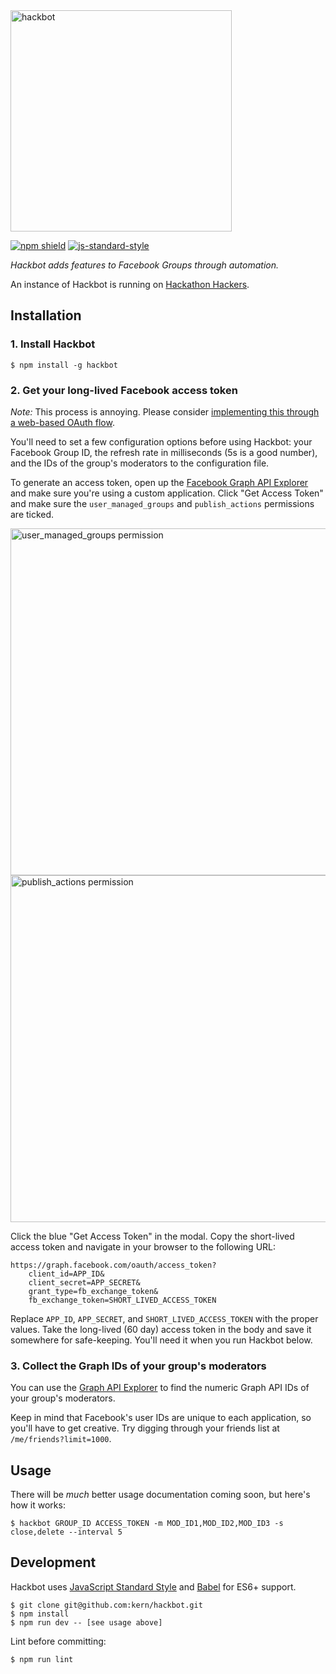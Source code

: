 <img src="https://raw.githubusercontent.com/kern/hackbot/master/resources/logo.png" alt="hackbot" width="354" />

[![npm shield](https://img.shields.io/npm/v/hackbot.svg)](https://www.npmjs.com/package/hackbot) [![js-standard-style](https://img.shields.io/badge/code%20style-standard-brightgreen.svg?style=flat)](http://standardjs.com/)

*Hackbot adds features to Facebook Groups through automation.*

An instance of Hackbot is running on [Hackathon Hackers](https://facebook.com/groups/hackathonhackers).

## Installation

### 1. Install Hackbot

    $ npm install -g hackbot

### 2. Get your long-lived Facebook access token

*Note:* This process is annoying. Please consider [implementing this through a web-based OAuth flow][oauth-issue].

You'll need to set a few configuration options before using Hackbot: your Facebook Group ID, the refresh rate in milliseconds (5s is a good number), and the IDs of the group's moderators to the configuration file.

To generate an access token, open up the [Facebook Graph API Explorer][explorer] and make sure you're using a custom application. Click "Get Access Token" and make sure the `user_managed_groups` and `publish_actions` permissions are ticked.

<img src="https://raw.githubusercontent.com/kern/hackbot/master/resources/user_managed_groups.png" alt="user_managed_groups permission" width="555" />

<img src="https://raw.githubusercontent.com/kern/hackbot/master/resources/publish_actions.png" alt="publish_actions permission" width="555" />

Click the blue "Get Access Token" in the modal. Copy the short-lived access token and navigate in your browser to the following URL:

    https://graph.facebook.com/oauth/access_token?
        client_id=APP_ID&
        client_secret=APP_SECRET&
        grant_type=fb_exchange_token&
        fb_exchange_token=SHORT_LIVED_ACCESS_TOKEN

Replace `APP_ID`, `APP_SECRET`, and `SHORT_LIVED_ACCESS_TOKEN` with the proper values. Take the long-lived (60 day) access token in the body and save it somewhere for safe-keeping. You'll need it when you run Hackbot below.

[explorer]: https://developers.facebook.com/tools/explorer/
[oauth-issue]: https://github.com/kern/hackbot/issues/6

### 3. Collect the Graph IDs of your group's moderators

You can use the [Graph API Explorer][explorer] to find the numeric Graph API IDs of your group's moderators.

Keep in mind that Facebook's user IDs are unique to each application, so you'll have to get creative. Try digging through your friends list at `/me/friends?limit=1000`.

[explorer]: https://developers.facebook.com/tools/explorer/

## Usage

There will be *much* better usage documentation coming soon, but here's how it works:

    $ hackbot GROUP_ID ACCESS_TOKEN -m MOD_ID1,MOD_ID2,MOD_ID3 -s close,delete --interval 5

## Development

Hackbot uses [JavaScript Standard Style](https://github.com/feross/standard) and [Babel](https://babeljs.io/) for ES6+ support.

    $ git clone git@github.com:kern/hackbot.git
    $ npm install
    $ npm run dev -- [see usage above]

Lint before committing:

    $ npm run lint

